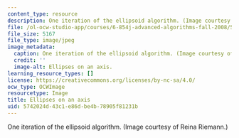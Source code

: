 ```yaml
---
content_type: resource
description: One iteration of the ellipsoid algorithm. (Image courtesy of Reina Riemann.)
file: /ol-ocw-studio-app/courses/6-854j-advanced-algorithms-fall-2008/5742024d43c1e86dbe4b78905f81231b_6-854jf08-th.jpg
file_size: 5167
file_type: image/jpeg
image_metadata:
  caption: One iteration of the ellipsoid algorithm. (Image courtesy of Reina Riemann.)
  credit: ''
  image-alt: Ellipses on an axis.
learning_resource_types: []
license: https://creativecommons.org/licenses/by-nc-sa/4.0/
ocw_type: OCWImage
resourcetype: Image
title: Ellipses on an axis
uid: 5742024d-43c1-e86d-be4b-78905f81231b
---
```

One iteration of the ellipsoid algorithm. (Image courtesy of Reina Riemann.)